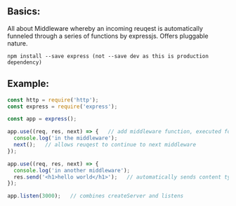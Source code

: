 ## Basics:
All about Middleware whereby an incoming reuqest is automatically funneled through a series of functions by expressjs. Offers pluggable nature. 

```
npm install --save express (not --save dev as this is production dependency)
```

## Example:

```javascript
const http = require('http');
const express = require('express');

const app = express();

app.use((req, res, next) => {   // add middleware function, executed for every incoming request
  console.log('in the middleware');
  next();   // allows reuqest to continue to next middleware 
});    

app.use((req, res, next) => { 
  console.log('in another middleware');
  res.send('<h1>hello world</h1>');   // automatically sends content type header
});    

app.listen(3000);   // combines createServer and listens
```
